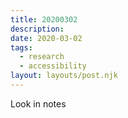 ```yaml
---
title: 20200302
description:
date: 2020-03-02
tags:
  - research
  - accessibility
layout: layouts/post.njk
---
```


Look in notes
